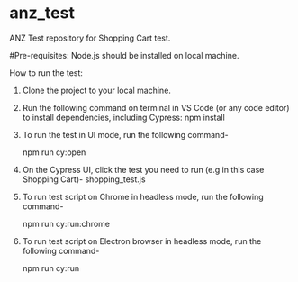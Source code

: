 # anz_test
ANZ Test repository for Shopping Cart test.

#Pre-requisites:
Node.js should be installed on local machine.

How to run the test:

1. Clone the project to your local machine.
2. Run the following command on terminal in VS Code (or any code editor) to install dependencies, including Cypress:
    npm install
    
3. To run the test in UI mode, run the following command-

    npm run cy:open
    
4. On the Cypress UI, click the test you need to run (e.g in this case Shopping Cart)-
    shopping_test.js
    
5. To run test script on Chrome in headless mode, run the following command-

    npm run cy:run:chrome
    
6. To run test script on Electron browser in headless mode, run the following command-

    npm run cy:run
